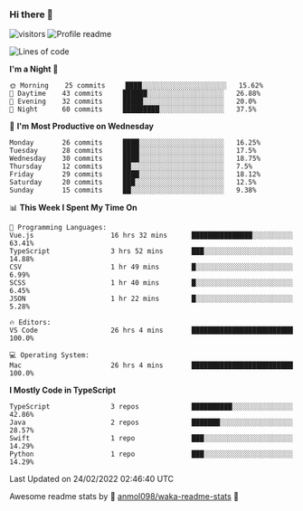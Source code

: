 ### Hi there 👋  
![visitors](https://visitor-badge.laobi.icu/badge?page_id=leverglowh) ![Profile readme](https://github.com/leverglowh/leverglowh/workflows/Profile%20readme/badge.svg?branch=master)

<!--START_SECTION:waka-->
![Lines of code](https://img.shields.io/badge/From%20Hello%20World%20I%27ve%20Written-17%20Thousand%20lines%20of%20code-blue)

**I'm a Night 🦉** 

```text
🌞 Morning    25 commits     ████░░░░░░░░░░░░░░░░░░░░░   15.62% 
🌆 Daytime    43 commits     ██████░░░░░░░░░░░░░░░░░░░   26.88% 
🌃 Evening    32 commits     █████░░░░░░░░░░░░░░░░░░░░   20.0% 
🌙 Night      60 commits     █████████░░░░░░░░░░░░░░░░   37.5%

```
📅 **I'm Most Productive on Wednesday** 

```text
Monday       26 commits     ████░░░░░░░░░░░░░░░░░░░░░   16.25% 
Tuesday      28 commits     ████░░░░░░░░░░░░░░░░░░░░░   17.5% 
Wednesday    30 commits     ████░░░░░░░░░░░░░░░░░░░░░   18.75% 
Thursday     12 commits     ██░░░░░░░░░░░░░░░░░░░░░░░   7.5% 
Friday       29 commits     ████░░░░░░░░░░░░░░░░░░░░░   18.12% 
Saturday     20 commits     ███░░░░░░░░░░░░░░░░░░░░░░   12.5% 
Sunday       15 commits     ██░░░░░░░░░░░░░░░░░░░░░░░   9.38%

```


📊 **This Week I Spent My Time On** 

```text
💬 Programming Languages: 
Vue.js                   16 hrs 32 mins      ███████████████░░░░░░░░░░   63.41% 
TypeScript               3 hrs 52 mins       ███░░░░░░░░░░░░░░░░░░░░░░   14.88% 
CSV                      1 hr 49 mins        █░░░░░░░░░░░░░░░░░░░░░░░░   6.99% 
SCSS                     1 hr 40 mins        █░░░░░░░░░░░░░░░░░░░░░░░░   6.45% 
JSON                     1 hr 22 mins        █░░░░░░░░░░░░░░░░░░░░░░░░   5.28%

🔥 Editors: 
VS Code                  26 hrs 4 mins       █████████████████████████   100.0%

💻 Operating System: 
Mac                      26 hrs 4 mins       █████████████████████████   100.0%

```

**I Mostly Code in TypeScript** 

```text
TypeScript               3 repos             ██████████░░░░░░░░░░░░░░░   42.86% 
Java                     2 repos             ███████░░░░░░░░░░░░░░░░░░   28.57% 
Swift                    1 repo              ███░░░░░░░░░░░░░░░░░░░░░░   14.29% 
Python                   1 repo              ███░░░░░░░░░░░░░░░░░░░░░░   14.29%

```



 Last Updated on 24/02/2022 02:46:40 UTC
<!--END_SECTION:waka-->


Awesome readme stats by :star2: [anmol098/waka-readme-stats](https://github.com/anmol098/waka-readme-stats) :star2:
